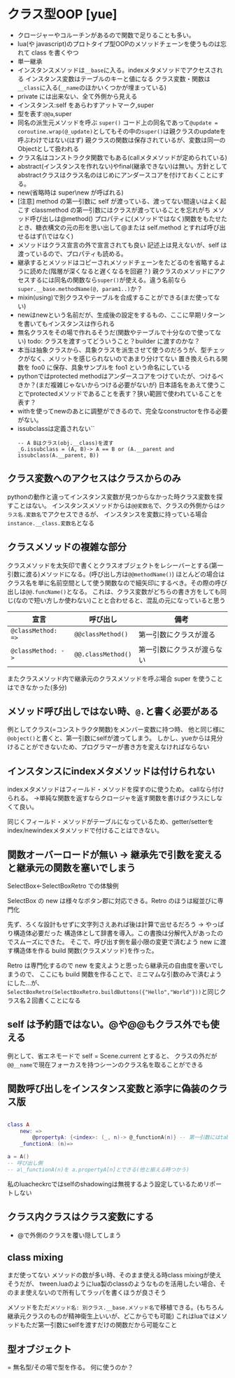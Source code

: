 # クラス型OOP [yue]

- クロージャーやコルーチンがあるので関数で足りることも多い。
- lua(や javascript)のプロトタイプ型OOPのメソッドチェーンを使うものは忘れて class を書くやつ
- 単一継承
- インスタンスメソッドは`__base`に入る。indexメタメソッドでアクセスされる
  インスタンス変数はテーブルのキーと値になる
  クラス変数・関数は`__class`に入る(`__name`のほかいくつかが埋まっている)
- private には出来ない、全て外側から見える
- インスタンス:self をあらわすアットマーク,super
- 型を表す:`@@a`,super
- 同名の派生元メソッドを呼ぶ `super()`
  コード上の同名であって`@update = coroutine.wrap(@_update)`としてもその中の`super()`は親クラスのupdateを呼ぶわけではない(はず)
  親クラスの関数は保存されているが、変数は同一のObjectとして扱われる
- クラス名はコンストラクタ関数でもある(callメタメソッドが定められている)
- abstract(インスタンスを作れない)やfinal(継承できない)は無い。方針としてabstractクラスはクラス名のはじめにアンダースコアを付けておくことにする。
- new(省略時は super\new が呼ばれる)
- [注意] method の第一引数に self が渡っている、渡ってない間違いはよく起こす
  classmethod の第一引数にはクラスが渡っていることを忘れがち
  メソッド呼び出しは@method()
  プロパティに(メソッドではなく)関数をもたせたとき、糖衣構文の元の形を思い出して@または self.method とすれば呼び出せるはず(\ではなく)
- メソッドはクラス宣言の外で宣言されても良い
  記述上は見えないが、self は渡っているので、プロパティも読める。
- 継承するとメソッドはコピーされメソッドチェーンをたどるのを省略するように読めた(階層が深くなると遅くなるを回避？)
  親クラスのメソッドにアクセスするには同名の関数なら`super()`が使える。違う名前なら`super.__base.methodName(@, param1..)`か？
- mixin(using)で別クラスやテーブルを合成することができる(まだ使ってない)
- newはnewという名前だが、生成後の設定をするもの、ここに早期リターンを書いてもインスタンスは作られる
- 無名クラスをその場で作れるそうだ(関数やテーブルで十分なので使ってない)
  todo: クラスを渡すってどういうこと？builder に渡すのかな？
- 本当は抽象クラスから、具象クラスを派生させて使うのだろうが、型チェックがなく、メリットを感じられないのであまり分けてない
  置き換えられる関数を foo0 に保存、具象サンプルを foo1 という命名にしている
- pythonではprotected methodはアンダースコアをつけていたが、つけるべきか？(まだ複雑じゃないからつける必要がないが)
  日本語名をあえて使うことでprotectedメソッドであることを表す？狭い範囲で使われていることを表す？
- withを使ってnewのあとに調整ができるので、完全なconstructorを作る必要がない。
- issubclassは定義されない``
  ```
  -- A Bはクラス(obj.__class)を渡す
  _G.issubclass = (A, B)-> A == B or (A.__parent and issubclass(A.__parent, B))
  ```

## クラス変数へのアクセスはクラスからのみ

pythonの動作と違ってインスタンス変数が見つからなかった時クラス変数を探すことはない。
インスタンスメソッドからは`@@変数名`で、クラスの外側からは`クラス名.変数名`でアクセスできるが、
インスタンスを変数に持っている場合`instance.__class.変数名`となる

## クラスメソッドの複雑な部分

クラスメソッドを太矢印で書くとクラスオブジェクトをレシーバーとする(第一引数に渡る)メソッドになる。(呼び出し方は`@@methodName()`)
ほとんどの場合はクラス名を単に名前空間として使う関数なので細矢印にするべき。その際の呼び出しは`@@.funcName()`となる。
これは、クラス変数がどちらの書き方をしても同じ(なので短い方しか使わない)ことと合わせると、混乱の元になっていると思う

| 宣言               | 呼び出し           | 備考                       |
| ------------------ | ------------------ | -------------------------- |
| `@classMethod: =>` | `@@classMethod()`  | 第一引数にクラスが渡る     |
| `@classMethod: ->` | `@@.classMethod()` | 第一引数にクラスが渡らない |

またクラスメソッド内で継承元のクラスメソッドを呼ぶ場合 super を使うことはできなかった(多分)

## メソッド呼び出しではない時、`@.`と書く必要がある

例としてクラス(=コンストラクタ関数)をメンバー変数に持つ時、
他と同じ様に`@object()`と書くと、第一引数にselfが渡ってしまう。
しかし、yueからは見分けることができないため、プログラマーが書き方を変えなければならない

## インスタンスにindexメタメソッドは付けられない

indexメタメソッドはフィールド・メソッドを探すのに使うため。
callなら付けられる。
→単純な関数を返すならクロージャを返す関数を書けばクラスにしなくて良い。

同じくフィールド・メソッドがテーブルになっているため、getter/setterをindex/newindexメタメソッドで付けることはできない。

## 関数オーバーロードが無い → 継承先で引数を変えると継承元の関数を塞いでしまう

SelectBox←SelectBoxRetro での体験例

SelectBox の new は様々なボタン郡に対応できる。Retro のほうは縦並びに専門化

先ず、ろくな設計もせずに文字列さえあれば後は計算で出せるだろう → やっぱり構造体必要だった
構造体として辞書を導入。この書換は分解代入があったのでスムーズにできた。
そこで、呼び出す側を最小限の変更で済むよう new に渡す構造体を作る build 関数(クラスメソッド)を作った。

Retro は専門化するので new を変えようと思ったら継承元の自由度を塞いでしまうので、
ここにも build 関数を作ることで、ミニマムな引数のみで済むようにした…が、
`SelectBoxRetro(SelectBoxRetro.buildButtons({"Hello","World"}))`と同じクラス名２回書くことになる

## self は予約語ではない。@や@@もクラス外でも使える

例として、省エネモードで self = Scene.current とすると、
クラスの外だが`@@__name`で現在フォーカスを持つシーンのクラス名を取ることができる

## 関数呼び出しをインスタンス変数と添字に偽装のクラス版

```yuecode.lua

class A
	new: =>
		@propertyA: {<index>: (_, n)-> @_functionA(n)} -- 第一引数にはtableが入ってくる。ここを(n)=>とするとselfがshadowingされることに注意
	_functionA: (n)=>

a = A()
-- 呼び出し側
-- a\_functionA(n)を a.propertyA[n]とできる(他と揃える時つかう)

```

私のluacheckrcではselfのshadowingは無視するよう設定しているためリポートしない

## クラス内クラスはクラス変数にする

- @で外側のクラスを覆い隠してしまう

## class mixing

まだ使ってない
メソッドの数が多い時、そのまま使える時class mixingが使えそうだが、
tween.luaのようにlua製のclassのようなものを活用したい場合、そのまま使えないので所有してラッパを書くほうが良さそう

メソッドをただ`メソッド名: 別クラス.__base.メソッド名`で移植できる。(もちろん継承元クラスのものが精神衛生上いいが、どこからでも可能)
これはluaではメソッドもただ第一引数にselfを渡すだけの関数だから可能なこと

## 型オブジェクト

= 無名型/その場で型を作る。
何に使うのか？

